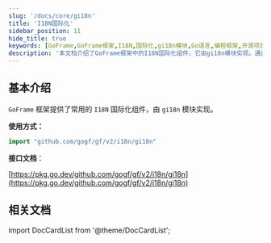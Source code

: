 ```yaml
---
slug: '/docs/core/gi18n'
title: 'I18N国际化'
sidebar_position: 11
hide_title: true
keywords: [GoFrame,GoFrame框架,I18N,国际化,gi18n模块,Go语言,编程框架,开源项目,软件开发,多语言支持]
description: '本文档介绍了GoFrame框架中的I18N国际化组件，它由gi18n模块实现。通过导入相关模块，开发者能够在软件项目中轻松实现多语言支持，从而提高应用的国际化能力。详细接口文档可通过提供的网址查看，以获得更多技术细节。'
---
```


## 基本介绍

`GoFrame` 框架提供了常用的 `I18N` 国际化组件，由 `gi18n` 模块实现。

**使用方式：**

```go
import "github.com/gogf/gf/v2/i18n/gi18n"
```

**接口文档**：

[https://pkg.go.dev/github.com/gogf/gf/v2/i18n/gi18n](https://pkg.go.dev/github.com/gogf/gf/v2/i18n/gi18n)


## 相关文档

import DocCardList from '@theme/DocCardList';

<DocCardList />